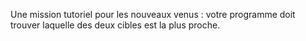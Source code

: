 Une mission tutoriel pour les nouveaux venus : votre programme doit trouver laquelle des deux cibles est la plus proche.